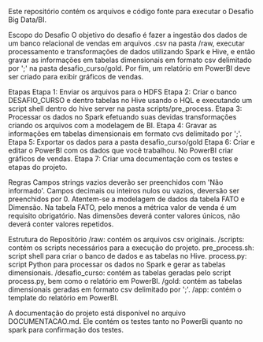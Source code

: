 

Este repositório contém os arquivos e código fonte para executar o Desafio Big Data/BI.

Escopo do Desafio
O objetivo do desafio é fazer a ingestão dos dados de um banco relacional de vendas em arquivos .csv na pasta /raw, executar processamento e transformações de dados utilizando Spark e Hive, e então gravar as informações em tabelas dimensionais em formato csv delimitado por ';' na pasta desafio_curso/gold. Por fim, um relatório em PowerBI deve ser criado para exibir gráficos de vendas.

Etapas
Etapa 1: Enviar os arquivos para o HDFS
Etapa 2: Criar o banco DESAFIO_CURSO e dentro tabelas no Hive usando o HQL e executando um script shell dentro do hive server na pasta scripts/pre_process.
Etapa 3: Processar os dados no Spark efetuando suas devidas transformações criando os arquivos com a modelagem de BI.
Etapa 4: Gravar as informações em tabelas dimensionais em formato cvs delimitado por ';'.
Etapa 5: Exportar os dados para a pasta desafio_curso/gold
Etapa 6: Criar e editar o PowerBI com os dados que você trabalhou. No PowerBI criar gráficos de vendas.
Etapa 7: Criar uma documentação com os testes e etapas do projeto.

Regras
Campos strings vazios deverão ser preenchidos com 'Não informado'.
Campos decimais ou inteiros nulos ou vazios, deversão ser preenchidos por 0.
Atentem-se a modelagem de dados da tabela FATO e Dimensão.
Na tabela FATO, pelo menos a métrica valor de venda é um requisito obrigatório.
Nas dimensões deverá conter valores únicos, não deverá conter valores repetidos.

Estrutura do Repositório
/raw: contém os arquivos csv originais.
/scripts: contém os scripts necessários para a execução do projeto.
pre_process.sh: script shell para criar o banco de dados e as tabelas no Hive.
process.py: script Python para processar os dados no Spark e gerar as tabelas dimensionais.
/desafio_curso: contém as tabelas geradas pelo script process.py, bem como o relatório em PowerBI.
/gold: contém as tabelas dimensionais geradas em formato csv delimitado por ';'.
/app: contém o template do relatório em PowerBI.


A documentação do projeto está disponível no arquivo DOCUMENTACAO.md. Ele contém os testes tanto no PowerBi quanto no spark para confirmação dos testes.
